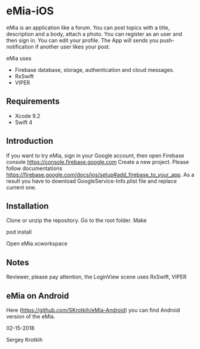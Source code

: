# eMia-iOS

eMia is an application like a forum. You can post topics with a title, description and a body, attach a photo.
You can register as an user and then sign in. You can edit your profile.
The App will sends you push-notification if another user likes your post.

eMia uses 
- Firebase database, storage, authentication and cloud messages.
- RxSwift
- VIPER

## Requirements

- Xcode 9.2
- Swift 4

## Introduction

If you want to try eMia, sign in your Google account, then open Firebase console https://console.firebase.google.com
Create a new project. Please follow documentations https://firebase.google.com/docs/ios/setup#add_firebase_to_your_app.
As a result you have to download GoogleService-Info.plist file and replace current one.

## Installation

Clone or unzip the repository. Go to the root folder. Make

pod install

Open eMia.xcworkspace

## Notes

Reviewer, please pay attention, the LoginView scene uses RxSwift, VIPER

## eMia on Android

Here (https://github.com/SKrotkih/eMia-Android) you can find Android version of the eMia.

02-15-2018

Sergey Krotkih

